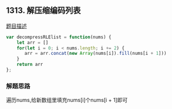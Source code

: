 ## 1313. 解压缩编码列表

[题目描述](https://leetcode-cn.com/problems/decompress-run-length-encoded-list/)


```javascript
var decompressRLElist = function(nums) {
    let arr = []
    for(let i = 0; i < nums.length; i += 2) {
       arr = arr.concat(new Array(nums[i]).fill(nums[i + 1]))
    }
    return arr
};
```

### 解题思路
遍历nums,给新数组里填充nums[i]个nums[i + 1]即可